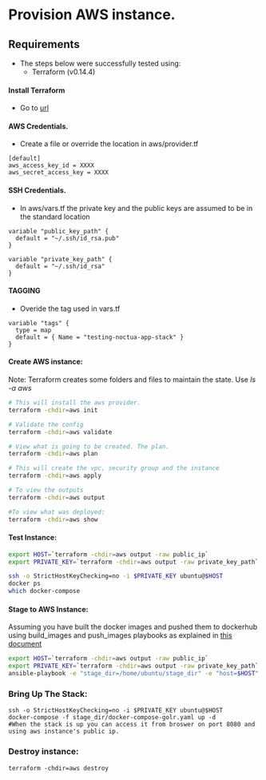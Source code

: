 # Provision AWS instance.

## Requirements 

- The steps below were successfully tested using:
    - Terraform (v0.14.4)

#### Install Terraform

- Go to [url](https://learn.hashicorp.com/tutorials/terraform/install-cli)

#### AWS Credentials.
- Create a file or override the location in aws/provider.tf

```
[default]
aws_access_key_id = XXXX
aws_secret_access_key = XXXX
```
#### SSH Credentials.
- In aws/vars.tf the private key and the public keys are assumed to be in the standard location

```
variable "public_key_path" {
  default = "~/.ssh/id_rsa.pub"
}

variable "private_key_path" {
  default = "~/.ssh/id_rsa"
}

```

#### TAGGING
- Overide the tag used in vars.tf

```
variable "tags" {
  type = map
  default = { Name = "testing-noctua-app-stack" }
}
```
#### Create AWS instance: 

Note: Terraform creates some folders and files to maintain the state. Use <i>ls -a aws</i>

```sh
# This will install the aws provider. 
terraform -chdir=aws init

# Validate the config
terraform -chdir=aws validate

# View what is going to be created. The plan.
terraform -chdir=aws plan

# This will create the vpc, security group and the instance
terraform -chdir=aws apply

# To view the outputs
terraform -chdir=aws output 

#To view what was deployed:
terraform -chdir=aws show 

```

#### Test Instance: 

```sh
export HOST=`terraform -chdir=aws output -raw public_ip`
export PRIVATE_KEY=`terraform -chdir=aws output -raw private_key_path`

ssh -o StrictHostKeyChecking=no -i $PRIVATE_KEY ubuntu@$HOST
docker ps
which docker-compose
```

#### Stage to AWS Instance: 

Assuming you have built the docker images and pushed them to dockerhub using 
build_images and push_images playbooks as explained in [this document](../README.md)

```sh
export HOST=`terraform -chdir=aws output -raw public_ip`
export PRIVATE_KEY=`terraform -chdir=aws output -raw private_key_path`
ansible-playbook -e "stage_dir=/home/ubuntu/stage_dir" -e "host=$HOST" --private-key $PRIVATE_KEY  -u ubuntu -i "$HOST,"  stage.yaml
```

### Bring Up The Stack: 

```
ssh -o StrictHostKeyChecking=no -i $PRIVATE_KEY ubuntu@$HOST
docker-compose -f stage_dir/docker-compose-golr.yaml up -d
#When the stack is up you can access it from broswer on port 8080 and using aws instance's public ip. 
```

### Destroy instance:
```
terraform -chdir=aws destroy
```


